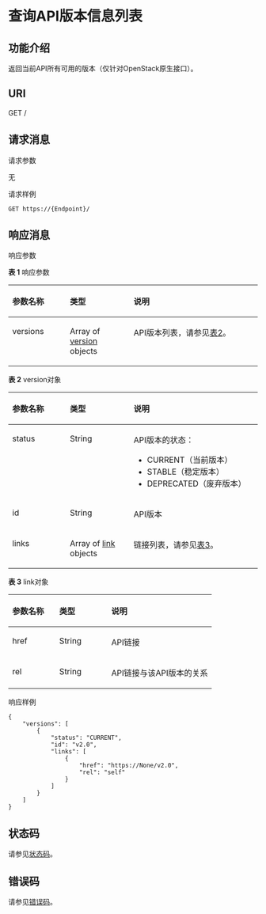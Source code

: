 # 查询API版本信息列表<a name="eip_openstackapi_0002"></a>

## 功能介绍<a name="zh-cn_topic_0201534229_section47928120"></a>

返回当前API所有可用的版本（仅针对OpenStack原生接口）。

## URI<a name="zh-cn_topic_0201534229_section28699899"></a>

GET /

## 请求消息<a name="zh-cn_topic_0201534229_section42990474"></a>

请求参数

无

请求样例

```
GET https://{Endpoint}/
```

## 响应消息<a name="zh-cn_topic_0201534229_section51369953"></a>

响应参数

**表 1**  响应参数

<a name="zh-cn_topic_0201534229_table51277242"></a>
<table><thead align="left"><tr id="zh-cn_topic_0201534229_row64740644"><th class="cellrowborder" valign="top" width="23.122312231223123%" id="mcps1.2.4.1.1"><p id="zh-cn_topic_0201534229_p9500791"><a name="zh-cn_topic_0201534229_p9500791"></a><a name="zh-cn_topic_0201534229_p9500791"></a>参数名称</p>
</th>
<th class="cellrowborder" valign="top" width="25.552555255525554%" id="mcps1.2.4.1.2"><p id="zh-cn_topic_0201534229_p31366578"><a name="zh-cn_topic_0201534229_p31366578"></a><a name="zh-cn_topic_0201534229_p31366578"></a>类型</p>
</th>
<th class="cellrowborder" valign="top" width="51.325132513251326%" id="mcps1.2.4.1.3"><p id="zh-cn_topic_0201534229_p40344834"><a name="zh-cn_topic_0201534229_p40344834"></a><a name="zh-cn_topic_0201534229_p40344834"></a>说明</p>
</th>
</tr>
</thead>
<tbody><tr id="zh-cn_topic_0201534229_row46706151"><td class="cellrowborder" valign="top" width="23.122312231223123%" headers="mcps1.2.4.1.1 "><p id="zh-cn_topic_0201534229_p25101909"><a name="zh-cn_topic_0201534229_p25101909"></a><a name="zh-cn_topic_0201534229_p25101909"></a>versions</p>
</td>
<td class="cellrowborder" valign="top" width="25.552555255525554%" headers="mcps1.2.4.1.2 "><p id="zh-cn_topic_0201534229_p1668082023018"><a name="zh-cn_topic_0201534229_p1668082023018"></a><a name="zh-cn_topic_0201534229_p1668082023018"></a>Array of <a href="#zh-cn_topic_0201534229_table7472653181512">version</a> objects</p>
</td>
<td class="cellrowborder" valign="top" width="51.325132513251326%" headers="mcps1.2.4.1.3 "><p id="zh-cn_topic_0201534229_p15291872"><a name="zh-cn_topic_0201534229_p15291872"></a><a name="zh-cn_topic_0201534229_p15291872"></a>API版本列表，请参见<a href="#zh-cn_topic_0201534229_table7472653181512">表2</a>。</p>
</td>
</tr>
</tbody>
</table>

**表 2**  version对象

<a name="zh-cn_topic_0201534229_table7472653181512"></a>
<table><thead align="left"><tr id="zh-cn_topic_0201534229_row24721153191511"><th class="cellrowborder" valign="top" width="23.122312231223123%" id="mcps1.2.4.1.1"><p id="zh-cn_topic_0201534229_p7472853151518"><a name="zh-cn_topic_0201534229_p7472853151518"></a><a name="zh-cn_topic_0201534229_p7472853151518"></a>参数名称</p>
</th>
<th class="cellrowborder" valign="top" width="25.552555255525554%" id="mcps1.2.4.1.2"><p id="zh-cn_topic_0201534229_p1647210534155"><a name="zh-cn_topic_0201534229_p1647210534155"></a><a name="zh-cn_topic_0201534229_p1647210534155"></a>类型</p>
</th>
<th class="cellrowborder" valign="top" width="51.325132513251326%" id="mcps1.2.4.1.3"><p id="zh-cn_topic_0201534229_p11472185317150"><a name="zh-cn_topic_0201534229_p11472185317150"></a><a name="zh-cn_topic_0201534229_p11472185317150"></a>说明</p>
</th>
</tr>
</thead>
<tbody><tr id="zh-cn_topic_0201534229_row18472155310158"><td class="cellrowborder" valign="top" width="23.122312231223123%" headers="mcps1.2.4.1.1 "><p id="zh-cn_topic_0201534229_p147217533154"><a name="zh-cn_topic_0201534229_p147217533154"></a><a name="zh-cn_topic_0201534229_p147217533154"></a>status</p>
</td>
<td class="cellrowborder" valign="top" width="25.552555255525554%" headers="mcps1.2.4.1.2 "><p id="zh-cn_topic_0201534229_p947255320159"><a name="zh-cn_topic_0201534229_p947255320159"></a><a name="zh-cn_topic_0201534229_p947255320159"></a>String</p>
</td>
<td class="cellrowborder" valign="top" width="51.325132513251326%" headers="mcps1.2.4.1.3 "><p id="zh-cn_topic_0201534229_p47752014191"><a name="zh-cn_topic_0201534229_p47752014191"></a><a name="zh-cn_topic_0201534229_p47752014191"></a>API版本的状态：</p>
<a name="zh-cn_topic_0201534229_ul1053872581218"></a><a name="zh-cn_topic_0201534229_ul1053872581218"></a><ul id="zh-cn_topic_0201534229_ul1053872581218"><li>CURRENT（当前版本）</li><li>STABLE（稳定版本）</li><li>DEPRECATED（废弃版本）</li></ul>
</td>
</tr>
<tr id="zh-cn_topic_0201534229_row747215312152"><td class="cellrowborder" valign="top" width="23.122312231223123%" headers="mcps1.2.4.1.1 "><p id="zh-cn_topic_0201534229_p10472115381512"><a name="zh-cn_topic_0201534229_p10472115381512"></a><a name="zh-cn_topic_0201534229_p10472115381512"></a>id</p>
</td>
<td class="cellrowborder" valign="top" width="25.552555255525554%" headers="mcps1.2.4.1.2 "><p id="zh-cn_topic_0201534229_p9472115313158"><a name="zh-cn_topic_0201534229_p9472115313158"></a><a name="zh-cn_topic_0201534229_p9472115313158"></a>String</p>
</td>
<td class="cellrowborder" valign="top" width="51.325132513251326%" headers="mcps1.2.4.1.3 "><p id="zh-cn_topic_0201534229_p647375331518"><a name="zh-cn_topic_0201534229_p647375331518"></a><a name="zh-cn_topic_0201534229_p647375331518"></a>API版本</p>
</td>
</tr>
<tr id="zh-cn_topic_0201534229_row174734534159"><td class="cellrowborder" valign="top" width="23.122312231223123%" headers="mcps1.2.4.1.1 "><p id="zh-cn_topic_0201534229_p18473105321516"><a name="zh-cn_topic_0201534229_p18473105321516"></a><a name="zh-cn_topic_0201534229_p18473105321516"></a>links</p>
</td>
<td class="cellrowborder" valign="top" width="25.552555255525554%" headers="mcps1.2.4.1.2 "><p id="zh-cn_topic_0201534229_p984011365304"><a name="zh-cn_topic_0201534229_p984011365304"></a><a name="zh-cn_topic_0201534229_p984011365304"></a>Array of <a href="#zh-cn_topic_0201534229_table62331111162">link</a> objects</p>
</td>
<td class="cellrowborder" valign="top" width="51.325132513251326%" headers="mcps1.2.4.1.3 "><p id="zh-cn_topic_0201534229_p164731253181513"><a name="zh-cn_topic_0201534229_p164731253181513"></a><a name="zh-cn_topic_0201534229_p164731253181513"></a>链接列表，请参见<a href="#zh-cn_topic_0201534229_table62331111162">表3</a>。</p>
</td>
</tr>
</tbody>
</table>

**表 3**  link对象

<a name="zh-cn_topic_0201534229_table62331111162"></a>
<table><thead align="left"><tr id="zh-cn_topic_0201534229_row1823611191619"><th class="cellrowborder" valign="top" width="23.122312231223123%" id="mcps1.2.4.1.1"><p id="zh-cn_topic_0201534229_p19231111161619"><a name="zh-cn_topic_0201534229_p19231111161619"></a><a name="zh-cn_topic_0201534229_p19231111161619"></a>参数名称</p>
</th>
<th class="cellrowborder" valign="top" width="25.552555255525554%" id="mcps1.2.4.1.2"><p id="zh-cn_topic_0201534229_p112301121618"><a name="zh-cn_topic_0201534229_p112301121618"></a><a name="zh-cn_topic_0201534229_p112301121618"></a>类型</p>
</th>
<th class="cellrowborder" valign="top" width="51.325132513251326%" id="mcps1.2.4.1.3"><p id="zh-cn_topic_0201534229_p1323611171617"><a name="zh-cn_topic_0201534229_p1323611171617"></a><a name="zh-cn_topic_0201534229_p1323611171617"></a>说明</p>
</th>
</tr>
</thead>
<tbody><tr id="zh-cn_topic_0201534229_row15260111169"><td class="cellrowborder" valign="top" width="23.122312231223123%" headers="mcps1.2.4.1.1 "><p id="zh-cn_topic_0201534229_p192851171616"><a name="zh-cn_topic_0201534229_p192851171616"></a><a name="zh-cn_topic_0201534229_p192851171616"></a>href</p>
</td>
<td class="cellrowborder" valign="top" width="25.552555255525554%" headers="mcps1.2.4.1.2 "><p id="zh-cn_topic_0201534229_p122815111167"><a name="zh-cn_topic_0201534229_p122815111167"></a><a name="zh-cn_topic_0201534229_p122815111167"></a>String</p>
</td>
<td class="cellrowborder" valign="top" width="51.325132513251326%" headers="mcps1.2.4.1.3 "><p id="zh-cn_topic_0201534229_p12813117167"><a name="zh-cn_topic_0201534229_p12813117167"></a><a name="zh-cn_topic_0201534229_p12813117167"></a>API链接</p>
</td>
</tr>
<tr id="zh-cn_topic_0201534229_row132891118162"><td class="cellrowborder" valign="top" width="23.122312231223123%" headers="mcps1.2.4.1.1 "><p id="zh-cn_topic_0201534229_p1728171118161"><a name="zh-cn_topic_0201534229_p1728171118161"></a><a name="zh-cn_topic_0201534229_p1728171118161"></a>rel</p>
</td>
<td class="cellrowborder" valign="top" width="25.552555255525554%" headers="mcps1.2.4.1.2 "><p id="zh-cn_topic_0201534229_p42820114167"><a name="zh-cn_topic_0201534229_p42820114167"></a><a name="zh-cn_topic_0201534229_p42820114167"></a>String</p>
</td>
<td class="cellrowborder" valign="top" width="51.325132513251326%" headers="mcps1.2.4.1.3 "><p id="zh-cn_topic_0201534229_p5289119162"><a name="zh-cn_topic_0201534229_p5289119162"></a><a name="zh-cn_topic_0201534229_p5289119162"></a>API链接与该API版本的关系</p>
</td>
</tr>
</tbody>
</table>

响应样例

```
{
    "versions": [
        {
            "status": "CURRENT", 
            "id": "v2.0", 
            "links": [
                {
                    "href": "https://None/v2.0", 
                    "rel": "self"
                }
            ]
        }
    ]
}
```

## 状态码<a name="zh-cn_topic_0201534229_section10470352390"></a>

请参见[状态码](状态码.md#eip_api05_0001)。

## 错误码<a name="zh-cn_topic_0201534229_section85821649202813"></a>

请参见[错误码](错误码.md#eip_api05_0002)。

